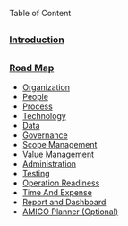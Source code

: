 Table of Content
##
### [Introduction](https://github.com/Platinum-PMO-LLC/amigo-wiki/wiki/Introduction)
##
### [Road Map](https://github.com/Platinum-PMO-LLC/amigo-wiki/wiki/Introduction)
* [Organization](https://github.com/Platinum-PMO-LLC/amigo-wiki/wiki/Organization-(Road-Map))
* [People](https://github.com/Platinum-PMO-LLC/amigo-wiki/wiki/People)
* [Process](https://github.com/Platinum-PMO-LLC/amigo-wiki/wiki/Process)
* [Technology](https://github.com/Platinum-PMO-LLC/amigo-wiki/wiki/Techn0logy)
* [Data](https://github.com/Platinum-PMO-LLC/amigo-wiki/wiki/Data)
* [Governance](https://github.com/Platinum-PMO-LLC/amigo-wiki/wiki/Governance)
* [Scope Management](https://github.com/Platinum-PMO-LLC/amigo-wiki/wiki/Scope-Management)
* [Value Management](https://github.com/Platinum-PMO-LLC/amigo-wiki/wiki/Value-Management)
* [Administration](https://github.com/Platinum-PMO-LLC/amigo-wiki/wiki/Administration)
* [Testing](https://github.com/Platinum-PMO-LLC/amigo-wiki/wiki/Testing)
* [Operation Readiness](https://github.com/Platinum-PMO-LLC/amigo-wiki/wiki/Operational-Readiness)
* [Time And Expense](https://github.com/Platinum-PMO-LLC/amigo-wiki/wiki/Time-and-Expense)
* [Report and Dashboard](https://github.com/Platinum-PMO-LLC/amigo-wiki/wiki/Time-and-Expense)
* [AMIGO Planner (Optional)](https://amigo.my.salesforce.com)
##
